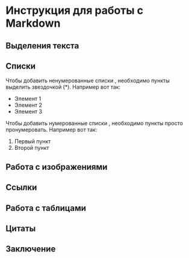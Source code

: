 # Инструкция для работы с Markdown

## Выделения текста

## Списки

Чтобы добавить ненумерованные списки , необходимо пункты выделить звездочкой (*).
Например вот так:
* Элемент 1
* Элемент 2
* Элемент 3

Чтобы добавить нумерованные списки , необходимо пункты просто пронумеровать. 
Например вот так:
1. Первый пункт
2. Второй пункт 

## Работа с изображениями

## Ссылки

## Работа с таблицами

## Цитаты 

## Заключение 